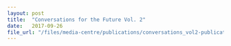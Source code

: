 ```yaml
---
layout: post
title:  "Conversations for the Future Vol. 2"
date:   2017-09-26
file_url: "/files/media-centre/publications/conversations_vol2-publication-web.pdf"
---
```


